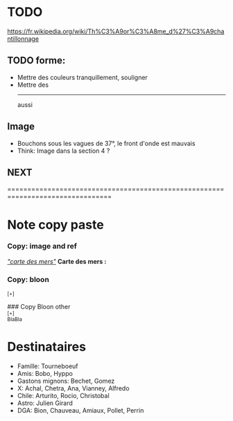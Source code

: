 # TODO


https://fr.wikipedia.org/wiki/Th%C3%A9or%C3%A8me_d%27%C3%A9chantillonnage

## TODO forme: 
* Mettre des couleurs tranquillement, souligner
* Mettre des <hr> aussi 

## Image
* Bouchons sous les vagues de 37°, le front d'onde est mauvais
* Think: Image dans la section 4 ?

## NEXT

================================================================================

# Note copy paste
### Copy: image and ref
<a href="#f_carte"><i>"carte des mers"</i></a>
  <a name="f_carte"></a>
    <b>Carte des mers :</b>

### Copy: bloon
<sup>[+]<div class="description">
</div></sup>
</div>
### Copy Bloon other
<div>
<sup>[+]<div class="description">
BlaBla
</div></sup>
<!-- Trick for sup -->
<ul></ul>
</div>


# Destinataires

* Famille: Tourneboeuf
* Amis: Bobo, Hyppo
* Gastons mignons: Bechet, Gomez
* X: Achal, Chetra, Ana, Vianney, Alfredo
* Chile: Arturito, Rocio, Christobal
* Astro: Julien Girard
* DGA: Bion, Chauveau, Amiaux, Pollet, Perrin
